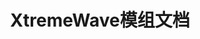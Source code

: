 ---
title: XtremeWave模组文档
titleTemplate: false
layout: home

hero:
  name: XtremeDocs
  tagline: XtremeWave模组文档
  image:
    src: /XtremeWave(Projector).png
    alt: XtremeWave Logo

features:
  - title: FinalSuspect 
    details: The Ultimate Among Us Mod for the Original Experience.
    link: /FinalSuspect/Introduction
    linkText: 了解更多
  - title: TheOtherRolesEdited
    details: A mod forked from TheOtherRoles.
    link: /TheOtherRolesEdited/Introduction
    linkText: 了解更多
---